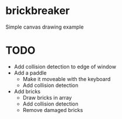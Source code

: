 # brickbreaker
Simple canvas drawing example

# TODO
* Add collision detection to edge of window
* Add a paddle
  * Make it moveable with the keyboard
  * Add collision detection
* Add bricks
  * Draw bricks in array
  * Add collision detection
  * Remove damaged bricks

